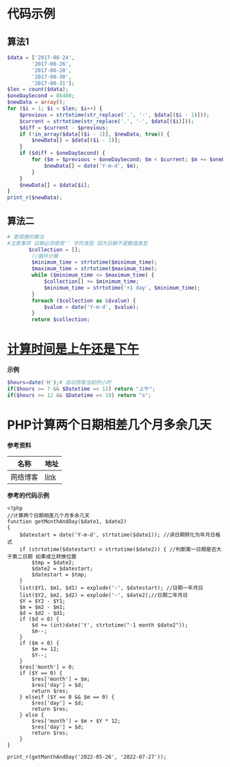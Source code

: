 # 代码示例

## 算法1

```php
$data = ['2017-08-24',
        '2017-08-26',
        '2017-08-28',
        '2017-08-30',
        '2017-08-31'];
$len = count($data);
$oneDaySecond = 86400;
$newData = array();
for ($i = 1; $i < $len; $i++) {
    $previous = strtotime(str_replace('.', '-', $data[($i - 1)]));
    $current = strtotime(str_replace('.', '-', $data[($i)]));
    $diff = $current - $previous;
    if (!in_array($data[($i - 1)], $newData, true)) {
        $newData[] = $data[($i - 1)];
    }
    if ($diff > $oneDaySecond) {
        for ($m = $previous + $oneDaySecond; $m < $current; $m += $oneDaySecond) {
            $newData[] = date('Y-m-d', $m);
        }
    }
    $newData[] = $data[$i];
}
print_r($newData);
```

## 算法二

```php
# 更简便的算法
#注意事项 日期必须使用'' 字符类型 因为日期不是数值类型
       $collection = [];
        //循环计算
        $minimum_time = strtotime($minimum_time);
        $maximum_time = strtotime($maximum_time);
        while ($minimum_time <= $maximum_time) {
            $collection[] += $minimum_time;
            $minimum_time = strtotime('+1 day', $minimum_time);
        }
        foreach ($collection as &$value) {
            $value = date('Y-m-d', $value);
        }
        return $collection;
```

# [计算时间是上午还是下午](https://blog.csdn.net/weixin_39771260/article/details/115148038)



**示例**

```php
$hours=date('H');# 自动获取当前的小时
if($hours >= 7 && $Datetime =< 12) return "上午";
if($hours >= 12 && $Datetime =< 18) return "x";
```

# **PHP计算两个日期相差几个月多余几天**

**参考资料**

| 名称     | 地址                                                         |
| -------- | ------------------------------------------------------------ |
| 网络博客 | [link](https://download.csdn.net/download/lingyun820/34652556?spm=1001.2101.3001.6650.1&utm_medium=distribute.pc_relevant.none-task-download-2%7Edefault%7ECTRLIST%7EPaid-1-34652556-blog-116123766.pc_relevant_multi_platform_whitelistv3&depth_1-utm_source=distribute.pc_relevant.none-task-download-2%7Edefault%7ECTRLIST%7EPaid-1-34652556-blog-116123766.pc_relevant_multi_platform_whitelistv3&utm_relevant_index=2) |



**参考的代码示例**

```shell
<?php
//计算两个日期相差几个月多余几天
function getMonthAndDay($date1, $date2)
{
    $datestart = date('Y-m-d', strtotime($date1)); //讲日期转化为年月日格式
    if (strtotime($datestart) > strtotime($date2)) { //判断第一日期是否大于第二日期 如果成立转换位置
        $tmp = $date2;
        $date2 = $datestart;
        $datestart = $tmp;
    }
    list($Y1, $m1, $d1) = explode('-', $datestart); //日期一年月日
    list($Y2, $m2, $d2) = explode('-', $date2);//日期二年月日
    $Y = $Y2 - $Y1;
    $m = $m2 - $m1;
    $d = $d2 - $d1;
    if ($d < 0) {
        $d += (int)date('t', strtotime("-1 month $date2"));
        $m--;
    }
    if ($m < 0) {
        $m += 12;
        $Y--;
    }
    $res['month'] = 0;
    if ($Y == 0) {
        $res['month'] = $m;
        $res['day'] = $d;
        return $res;
    } elseif ($Y == 0 && $m == 0) {
        $res['day'] = $d;
        return $res;
    } else {
        $res['month'] = $m + $Y * 12;
        $res['day'] = $d;
        return $res;
    }
}

print_r(getMonthAndDay('2022-05-26', '2022-07-27'));
```

